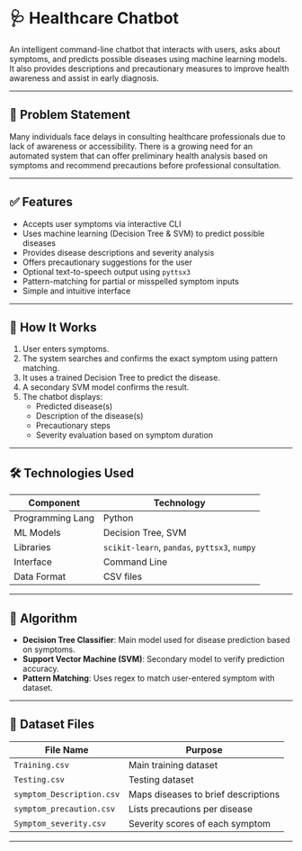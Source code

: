 # 🩺 Healthcare Chatbot

An intelligent command-line chatbot that interacts with users, asks about symptoms, and predicts possible diseases using machine learning models. It also provides descriptions and precautionary measures to improve health awareness and assist in early diagnosis.

---

## 📌 Problem Statement

Many individuals face delays in consulting healthcare professionals due to lack of awareness or accessibility. There is a growing need for an automated system that can offer preliminary health analysis based on symptoms and recommend precautions before professional consultation.

---

## ✅ Features

- Accepts user symptoms via interactive CLI
- Uses machine learning (Decision Tree & SVM) to predict possible diseases
- Provides disease descriptions and severity analysis
- Offers precautionary suggestions for the user
- Optional text-to-speech output using `pyttsx3`
- Pattern-matching for partial or misspelled symptom inputs
- Simple and intuitive interface

---

## 🚀 How It Works

1. User enters symptoms.
2. The system searches and confirms the exact symptom using pattern matching.
3. It uses a trained Decision Tree to predict the disease.
4. A secondary SVM model confirms the result.
5. The chatbot displays:
   - Predicted disease(s)
   - Description of the disease(s)
   - Precautionary steps
   - Severity evaluation based on symptom duration

---

## 🛠️ Technologies Used

| Component         | Technology        |
|------------------|-------------------|
| Programming Lang | Python            |
| ML Models        | Decision Tree, SVM|
| Libraries        | `scikit-learn`, `pandas`, `pyttsx3`, `numpy` |
| Interface        | Command Line      |
| Data Format      | CSV files         |

---

## 🧠 Algorithm

- **Decision Tree Classifier**: Main model used for disease prediction based on symptoms.
- **Support Vector Machine (SVM)**: Secondary model to verify prediction accuracy.
- **Pattern Matching**: Uses regex to match user-entered symptom with dataset.

---

## 📂 Dataset Files

| File Name                  | Purpose                              |
|---------------------------|--------------------------------------|
| `Training.csv`            | Main training dataset                |
| `Testing.csv`             | Testing dataset                      |
| `symptom_Description.csv` | Maps diseases to brief descriptions |
| `symptom_precaution.csv`  | Lists precautions per disease       |
| `Symptom_severity.csv`    | Severity scores of each symptom     |

---


